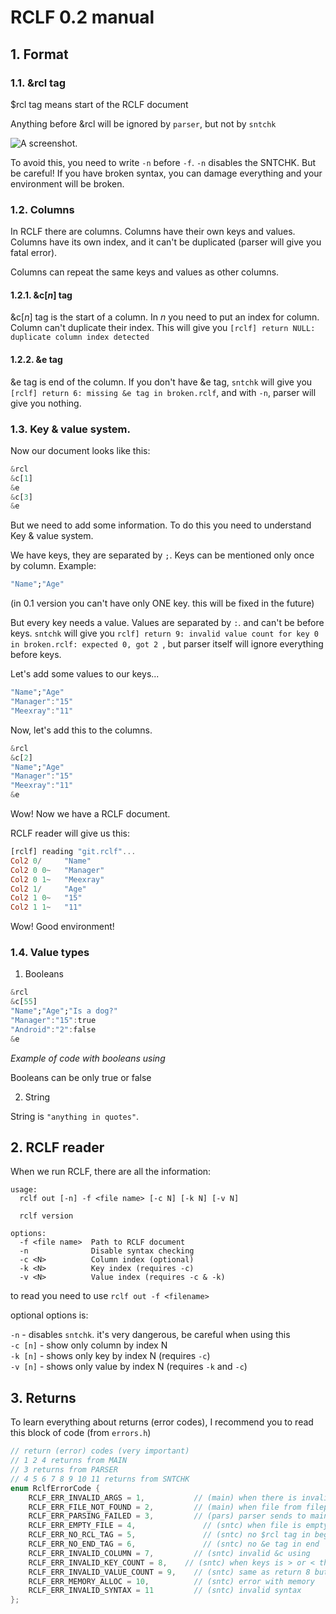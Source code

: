 # RCLF 0.2 manual
## 1. Format
### 1.1. &rcl tag

$rcl tag means start of the RCLF document

Anything before &rcl will be ignored by `parser`, but not by `sntchk`

![A screenshot.](https://locomia.rf.gd/sources/0000.png "SNTCHK gave error")

To avoid this, you need to write `-n` before `-f`. `-n` disables the SNTCHK. But be careful! If you have broken syntax, you can damage everything and your environment will be broken.

### 1.2. Columns

In RCLF there are columns. Columns have their own keys and values. Columns have its own index, and it can't be duplicated (parser will give you fatal error).

Columns can repeat the same keys and values as other columns.

#### 1.2.1. &c[*n*] tag

&c[*n*] tag is the start of a column. In *n* you need to put an index for column. Column can't duplicate their index. This will give you `[rclf] return NULL: duplicate column index detected
` 
#### 1.2.2. &e tag

&e tag is end of the column. If you don't have &e tag, `sntchk` will give you `[rclf] return 6: missing &e tag in broken.rclf`, and with `-n`, parser will give you nothing.

### 1.3. Key & value system.

Now our document looks like this:
```hs
&rcl
&c[1]
&e
&c[3]
&e
```
But we need to add some information. To do this you need to understand Key & value system.

We have keys, they are separated by `;`. Keys can be mentioned only once by column. Example:

```hs
"Name";"Age"
```

(in 0.1 version you can't have only ONE key. this will be fixed in the future)

But every key needs a value. Values are separated by `:`. and can't be before keys. `sntchk` will give you `rclf] return 9: invalid value count for key 0 in broken.rclf: expected 0, got 2
`, but parser itself will ignore everything before keys.

Let's add some values to our keys...

```hs
"Name";"Age"
"Manager":"15"
"Meexray":"11"
```

Now, let's add this to the columns.

```hs
&rcl
&c[2]
"Name";"Age"
"Manager":"15"
"Meexray":"11"
&e
```

Wow! Now we have a RCLF document.

RCLF reader will give us this:

```hs
[rclf] reading "git.rclf"...
Col2 0/     "Name"
Col2 0 0~   "Manager"
Col2 0 1~   "Meexray"
Col2 1/     "Age"
Col2 1 0~   "15"
Col2 1 1~   "11"
```

Wow! Good environment!

### 1.4. Value types

1. Booleans

```hs
&rcl
&c[55]
"Name";"Age";"Is a dog?"
"Manager":"15":true
"Android":"2":false
&e
```
*Example of code with booleans using*

Booleans can be only true or false

2. String

String is `"anything in quotes"`.

## 2. RCLF reader

When we run RCLF, there are all the information:

```
usage:
  rclf out [-n] -f <file name> [-c N] [-k N] [-v N]

  rclf version

options:
  -f <file name>  Path to RCLF document
  -n              Disable syntax checking
  -c <N>          Column index (optional)
  -k <N>          Key index (requires -c)
  -v <N>          Value index (requires -c & -k)
```

to read you need to use `rclf out -f <filename>`

optional options is:

`-n` - disables `sntchk`. it's very dangerous, be careful when using this \
`-c [n]` - show only column by index N \
`-k [n]` - shows only key by index N (requires `-c`) \
`-v [n]` - shows only value by index N (requires `-k` and `-c`)

## 3. Returns

To learn everything about returns (error codes), I recommend you to read this block of code (from `errors.h`)

```c
// return (error) codes (very important)
// 1 2 4 returns from MAIN
// 3 returns from PARSER
// 4 5 6 7 8 9 10 11 returns from SNTCHK
enum RclfErrorCode {
    RCLF_ERR_INVALID_ARGS = 1,		     // (main) when there is invalid tag | example: rclf out -s
    RCLF_ERR_FILE_NOT_FOUND = 2,	     // (main) when file from filepath isn't file
    RCLF_ERR_PARSING_FAILED = 3,	     // (pars) parser sends to main that something is not ok
    RCLF_ERR_EMPTY_FILE = 4,		       // (sntc) when file is empty
    RCLF_ERR_NO_RCL_TAG = 5,		       // (sntc) no $rcl tag in beginning
    RCLF_ERR_NO_END_TAG = 6,		       // (sntc) no &e tag in end
    RCLF_ERR_INVALID_COLUMN = 7,	     // (sntc) invalid &c using
    RCLF_ERR_INVALID_KEY_COUNT = 8,	   // (sntc) when keys is > or < than values
    RCLF_ERR_INVALID_VALUE_COUNT = 9,	 // (sntc) same as return 8 but with values
    RCLF_ERR_MEMORY_ALLOC = 10,		     // (sntc) error with memory
    RCLF_ERR_INVALID_SYNTAX = 11	     // (sntc) invalid syntax
};
```
